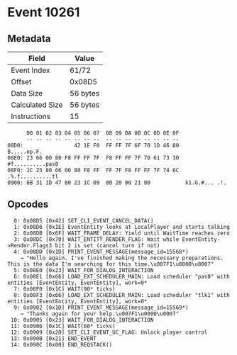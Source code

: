 # Event 10261

## Metadata

| Field           | Value    |
|-----------------|----------|
| Event Index     | 61/72    |
| Offset          | 0x08D5   |
| Data Size       | 56 bytes |
| Calculated Size | 56 bytes |
| Instructions    | 15       |

```
      00 01 02 03 04 05 06 07  08 09 0A 0B 0C 0D 0E 0F
      -- -- -- -- -- -- -- --  -- -- -- -- -- -- -- --
08D0:                42 1E F0  FF FF 7F 6F 70 1D 46 80       B.....op.F.
08E0: 23 66 00 80 F8 FF FF 7F  F8 FF FF 7F 70 61 73 30  #f..........pas0
08F0: 1C 25 80 66 00 80 F8 FF  FF 7F F8 FF FF 7F 74 6C  .%.f..........tl
0900: 6B 31 1D 47 80 23 1C 09  80 20 00 21 00           k1.G.#... .!.   
```

## Opcodes

```
  0: 0x08D5 [0x42] SET_CLI_EVENT_CANCEL_DATA()
  1: 0x08D6 [0x1E] EventEntity looks at LocalPlayer and starts talking
  2: 0x08DB [0x6F] WAIT_FRAME_DELAY: Yield until WaitTime reaches zero
  3: 0x08DC [0x70] WAIT_ENTITY_RENDER_FLAG: Wait while EventEntity->Render.Flags3 bit 2 is set (cancel turn if not)
  4: 0x08DD [0x1D] PRINT_EVENT_MESSAGE(message_id=15568*)
    → "Hello again. I've finished making the necessary preparations. This is the data I'm searching for this time.\u007F1\u0000\u0007"
  5: 0x08E0 [0x23] WAIT_FOR_DIALOG_INTERACTION
  6: 0x08E1 [0x66] LOAD_EXT_SCHEDULER_MAIN: Load scheduler "pas0" with entities [EventEntity, EventEntity], work=0*
  7: 0x08F0 [0x1C] WAIT(90* ticks)
  8: 0x08F3 [0x66] LOAD_EXT_SCHEDULER_MAIN: Load scheduler "tlk1" with entities [EventEntity, EventEntity], work=0*
  9: 0x0902 [0x1D] PRINT_EVENT_MESSAGE(message_id=15569*)
    → "Thanks again for your help.\u007F1\u0000\u0007"
 10: 0x0905 [0x23] WAIT_FOR_DIALOG_INTERACTION
 11: 0x0906 [0x1C] WAIT(60* ticks)
 12: 0x0909 [0x20] SET_CLI_EVENT_UC_FLAG: Unlock player control
 13: 0x090B [0x21] END_EVENT
 14: 0x090C [0x00] END_REQSTACK()
```
